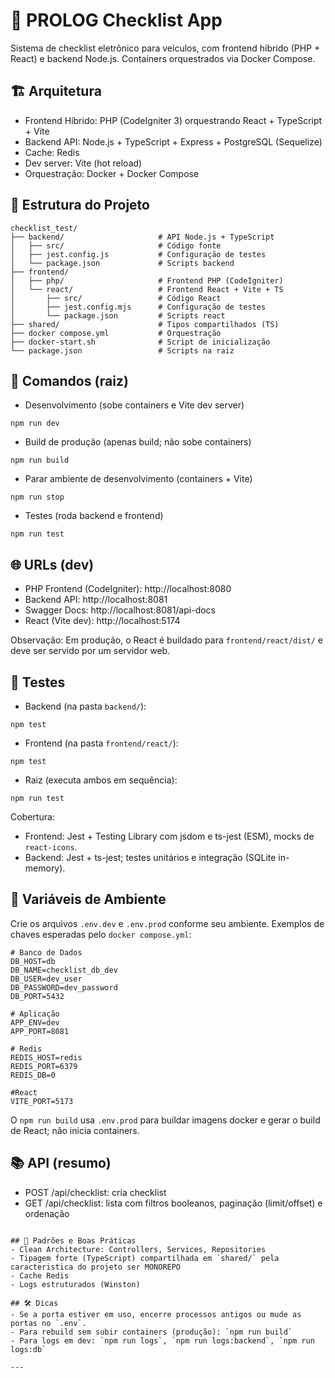 # 🚗 PROLOG Checklist App

Sistema de checklist eletrônico para veículos, com frontend híbrido (PHP + React) e backend Node.js. Containers orquestrados via Docker Compose.

## 🏗️ Arquitetura
- Frontend Híbrido: PHP (CodeIgniter 3) orquestrando React + TypeScript + Vite
- Backend API: Node.js + TypeScript + Express + PostgreSQL (Sequelize)
- Cache: Redis
- Dev server: Vite (hot reload)
- Orquestração: Docker + Docker Compose

## 📁 Estrutura do Projeto
```
checklist_test/
├── backend/                     # API Node.js + TypeScript
│   ├── src/                     # Código fonte
│   ├── jest.config.js           # Configuração de testes
│   └── package.json             # Scripts backend
├── frontend/
│   ├── php/                     # Frontend PHP (CodeIgniter)
│   └── react/                   # Frontend React + Vite + TS
│       ├── src/                 # Código React
│       ├── jest.config.mjs      # Configuração de testes
│       └── package.json         # Scripts react
├── shared/                      # Tipos compartilhados (TS)
├── docker compose.yml           # Orquestração
├── docker-start.sh              # Script de inicialização
└── package.json                 # Scripts na raiz
```

## 🚀 Comandos (raiz)

- Desenvolvimento (sobe containers e Vite dev server)
```
npm run dev
```

- Build de produção (apenas build; não sobe containers)
```
npm run build
```

- Parar ambiente de desenvolvimento (containers + Vite)
```
npm run stop
```

- Testes (roda backend e frontend)
```
npm run test
```

## 🌐 URLs (dev)
- PHP Frontend (CodeIgniter): http://localhost:8080
- Backend API: http://localhost:8081
- Swagger Docs: http://localhost:8081/api-docs
- React (Vite dev): http://localhost:5174

Observação: Em produção, o React é buildado para `frontend/react/dist/` e deve ser servido por um servidor web.

## 🧪 Testes

- Backend (na pasta `backend/`):
```
npm test
```
- Frontend (na pasta `frontend/react/`):
```
npm test
```
- Raiz (executa ambos em sequência):
```
npm run test
```

Cobertura:
- Frontend: Jest + Testing Library com jsdom e ts-jest (ESM), mocks de `react-icons`.
- Backend: Jest + ts-jest; testes unitários e integração (SQLite in-memory).

## 🔧 Variáveis de Ambiente

Crie os arquivos `.env.dev` e `.env.prod` conforme seu ambiente. Exemplos de chaves esperadas pelo `docker compose.yml`:
```
# Banco de Dados
DB_HOST=db
DB_NAME=checklist_db_dev
DB_USER=dev_user
DB_PASSWORD=dev_password
DB_PORT=5432

# Aplicação
APP_ENV=dev
APP_PORT=8081

# Redis
REDIS_HOST=redis
REDIS_PORT=6379
REDIS_DB=0

#React
VITE_PORT=5173
```

O `npm run build` usa `.env.prod` para buildar imagens docker e gerar o build de React; não inicia containers.

## 📚 API (resumo)
- POST /api/checklist: cria checklist
- GET /api/checklist: lista com filtros booleanos, paginação (limit/offset) e ordenação
```

## 🧱 Padrões e Boas Práticas
- Clean Architecture: Controllers, Services, Repositories
- Tipagem forte (TypeScript) compartilhada em `shared/` pela caracteristica do projeto ser MONOREPO
- Cache Redis
- Logs estruturados (Winston)

## 🛠️ Dicas
- Se a porta estiver em uso, encerre processos antigos ou mude as portas no `.env`.
- Para rebuild sem subir containers (produção): `npm run build`
- Para logs em dev: `npm run logs`, `npm run logs:backend`, `npm run logs:db`

---